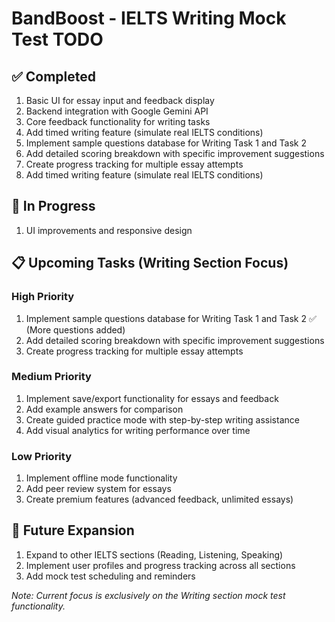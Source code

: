 # BandBoost - IELTS Writing Mock Test TODO

## ✅ Completed
1. Basic UI for essay input and feedback display
2. Backend integration with Google Gemini API
3. Core feedback functionality for writing tasks
4. Add timed writing feature (simulate real IELTS conditions)
5. Implement sample questions database for Writing Task 1 and Task 2
6. Add detailed scoring breakdown with specific improvement suggestions
7. Create progress tracking for multiple essay attempts
8. Add timed writing feature (simulate real IELTS conditions)

## 🔄 In Progress
1. UI improvements and responsive design

## 📋 Upcoming Tasks (Writing Section Focus)

### High Priority

1. Implement sample questions database for Writing Task 1 and Task 2 ✅ (More questions added)
2. Add detailed scoring breakdown with specific improvement suggestions
3. Create progress tracking for multiple essay attempts

### Medium Priority
1. Implement save/export functionality for essays and feedback
2. Add example answers for comparison
3. Create guided practice mode with step-by-step writing assistance
4. Add visual analytics for writing performance over time

### Low Priority
1. Implement offline mode functionality
2. Add peer review system for essays
3. Create premium features (advanced feedback, unlimited essays)

## 🔮 Future Expansion
1. Expand to other IELTS sections (Reading, Listening, Speaking)
2. Implement user profiles and progress tracking across all sections
3. Add mock test scheduling and reminders

*Note: Current focus is exclusively on the Writing section mock test functionality.*

